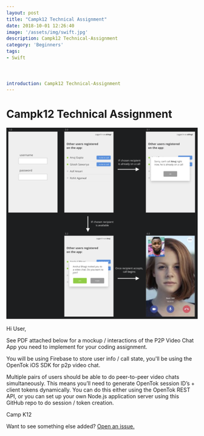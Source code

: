 ```yaml
---
layout: post
title: "Campk12 Technical Assignment"
date: 2018-10-01 12:26:40
image: '/assets/img/swift.jpg'
description: Campk12 Technical-Assignment
category: 'Beginners'
tags:
- Swift



introduction: Campk12 Technical-Assignment
---
```


# Campk12 Technical Assignment

![CampK12](/assets/img/campk12interview.png)

Hi User,

See PDF attached below for a mockup / interactions of the P2P Video Chat App you need to implement for your coding assignment.

You will be using Firebase to store user info / call state, you'll be using the OpenTok iOS SDK for p2p video chat.

Multiple pairs of users should be able to do peer-to-peer video chats simultaneously. This means you’ll need to generate OpenTok session ID’s + client tokens dynamically. You can do this either using the OpenTok REST API, or you can set up your own Node.js application server using this GitHub repo to do session / token creation.

Camp K12




Want to see something else added? <a href="https://yugn27.github.io/contact/">Open an issue.</a>
